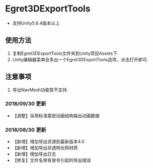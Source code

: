 # Egret3DExportTools
* 支持Unity5.6.4版本以上

## 使用方法
1. 复制Egret3DExportTools文件夹到Unity项目Assets下.
2. Unity编辑器菜单会多出一个Egret3DExportTools选项，点击打开即可.

## 注意事项
1. 导出NavMesh功能暂不支持.

### 2018/09/30 更新
* 【调整】采用标准蒙皮动画结构输出动画数据

### 2018/08/30 更新
* 【新增】增加导出资源到最新版本4.0
* 【新增】增加导出非透明光照材质
* 【新增】增加导出日志
* 【修复】文件名带有冒号引起的导出错误